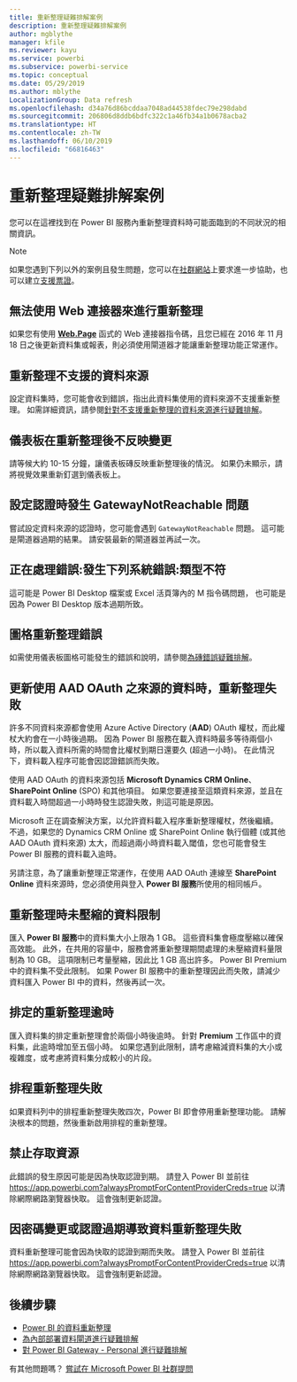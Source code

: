 ```yaml
---
title: 重新整理疑難排解案例
description: 重新整理疑難排解案例
author: mgblythe
manager: kfile
ms.reviewer: kayu
ms.service: powerbi
ms.subservice: powerbi-service
ms.topic: conceptual
ms.date: 05/29/2019
ms.author: mblythe
LocalizationGroup: Data refresh
ms.openlocfilehash: d34a76d86bcddaa7048ad44538fdec79e298dabd
ms.sourcegitcommit: 206806d8ddb6bdfc322c1a46fb34a1b0678acba2
ms.translationtype: HT
ms.contentlocale: zh-TW
ms.lasthandoff: 06/10/2019
ms.locfileid: "66816463"
---
```

# <a name="troubleshooting-refresh-scenarios"></a>重新整理疑難排解案例

您可以在這裡找到在 Power BI 服務內重新整理資料時可能面臨到的不同狀況的相關資訊。

> [!NOTE]
> 如果您遇到下列以外的案例且發生問題，您可以在[社群網站](http://community.powerbi.com/)上要求進一步協助，也可以建立[支援票證](https://powerbi.microsoft.com/support/)。
>
>

## <a name="refresh-using-web-connector-doesnt-work-properly"></a>無法使用 Web 連接器來進行重新整理

如果您有使用 [**Web.Page**](https://msdn.microsoft.com/library/mt260924.aspx) 函式的 Web 連接器指令碼，且您已經在 2016 年 11 月 18 日之後更新資料集或報表，則必須使用閘道器才能讓重新整理功能正常運作。

## <a name="unsupported-data-source-for-refresh"></a>重新整理不支援的資料來源

設定資料集時，您可能會收到錯誤，指出此資料集使用的資料來源不支援重新整理。 如需詳細資訊，請參閱[針對不支援重新整理的資料來源進行疑難排解](service-admin-troubleshoot-unsupported-data-source-for-refresh.md)。

## <a name="dashboard-doesnt-reflect-changes-after-refresh"></a>儀表板在重新整理後不反映變更

請等候大約 10-15 分鐘，讓儀表板磚反映重新整理後的情況。 如果仍未顯示，請將視覺效果重新釘選到儀表板上。

## <a name="gatewaynotreachable-when-setting-credentials"></a>設定認證時發生 GatewayNotReachable 問題

嘗試設定資料來源的認證時，您可能會遇到 `GatewayNotReachable` 問題。 這可能是閘道器過期的結果。 請安裝最新的閘道器並再試一次。

## <a name="processing-error-the-following-system-error-occurred-type-mismatch"></a>正在處理錯誤:發生下列系統錯誤:類型不符

這可能是 Power BI Desktop 檔案或 Excel 活頁簿內的 M 指令碼問題， 也可能是因為 Power BI Desktop 版本過期所致。

## <a name="tile-refresh-errors"></a>圖格重新整理錯誤

如需使用儀表板圖格可能發生的錯誤和說明，請參閱[為磚錯誤疑難排解](refresh-troubleshooting-tile-errors.md)。

## <a name="refresh-fails-when-updating-data-from-sources-that-use-aad-oauth"></a>更新使用 AAD OAuth 之來源的資料時，重新整理失敗

許多不同資料來源都會使用 Azure Active Directory (**AAD**) OAuth 權杖，而此權杖大約會在一小時後過期。 因為 Power BI 服務在載入資料時最多等待兩個小時，所以載入資料所需的時間會比權杖到期日還要久 (超過一小時)。 在此情況下，資料載入程序可能會因認證錯誤而失敗。

使用 AAD OAuth 的資料來源包括 **Microsoft Dynamics CRM Online**、**SharePoint Online** (SPO) 和其他項目。 如果您要連接至這類資料來源，並且在資料載入時間超過一小時時發生認證失敗，則這可能是原因。

Microsoft 正在調查解決方案，以允許資料載入程序重新整理權杖，然後繼續。 不過，如果您的 Dynamics CRM Online 或 SharePoint Online 執行個體 (或其他 AAD OAuth 資料來源) 太大，而超過兩小時資料載入閾值，您也可能會發生 Power BI 服務的資料載入逾時。

另請注意，為了讓重新整理正常運作，在使用 AAD OAuth 連線至 **SharePoint Online** 資料來源時，您必須使用與登入 **Power BI 服務**所使用的相同帳戶。

## <a name="uncompressed-data-limits-for-refresh"></a>重新整理時未壓縮的資料限制

匯入 **Power BI 服務**中的資料集大小上限為 1 GB。 這些資料集會極度壓縮以確保高效能。 此外，在共用的容量中，服務會將重新整理期間處理的未壓縮資料量限制為 10 GB。 這項限制已考量壓縮，因此比 1 GB 高出許多。 Power BI Premium 中的資料集不受此限制。 如果 Power BI 服務中的重新整理因此而失敗，請減少資料匯入 Power BI 中的資料，然後再試一次。

## <a name="scheduled-refresh-timeout"></a>排定的重新整理逾時

匯入資料集的排定重新整理會於兩個小時後逾時。 針對 **Premium** 工作區中的資料集，此逾時增加至五個小時。 如果您遇到此限制，請考慮縮減資料集的大小或複雜度，或考慮將資料集分成較小的片段。

## <a name="scheduled-refresh-failures"></a>排程重新整理失敗

如果資料列中的排程重新整理失敗四次，Power BI 即會停用重新整理功能。 請解決根本的問題，然後重新啟用排程的重新整理。

## <a name="access-to-the-resource-is-forbidden"></a>禁止存取資源  

此錯誤的發生原因可能是因為快取認證到期。 請登入 Power BI 並前往 https://app.powerbi.com?alwaysPromptForContentProviderCreds=true 以清除網際網路瀏覽器快取。 這會強制更新認證。

## <a name="data-refresh-failure-because-of-password-change-or-expired-credentials"></a>因密碼變更或認證過期導致資料重新整理失敗

資料重新整理可能會因為快取的認證到期而失敗。 請登入 Power BI 並前往 https://app.powerbi.com?alwaysPromptForContentProviderCreds=true 以清除網際網路瀏覽器快取。 這會強制更新認證。

## <a name="next-steps"></a>後續步驟

- [Power BI 的資料重新整理](refresh-data.md)  
- [為內部部署資料閘道進行疑難排解](service-gateway-onprem-tshoot.md)  
- [對 Power BI Gateway - Personal 進行疑難排解](service-admin-troubleshooting-power-bi-personal-gateway.md)  

有其他問題嗎？ [嘗試在 Microsoft Power BI 社群提問](http://community.powerbi.com/)

